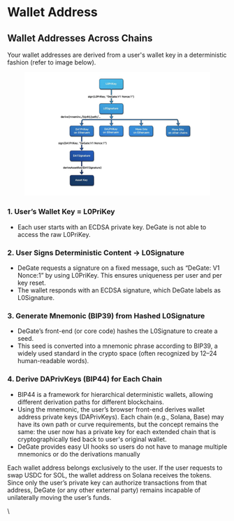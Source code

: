 # Wallet Address

## **Wallet Addresses Across Chains**

Your wallet addresses are derived from a user's wallet key in a deterministic fashion (refer to image below).

<figure><img src="../.gitbook/assets/photo_2025-05-05_14-34-06.jpg" alt=""><figcaption></figcaption></figure>

### 1. User’s Wallet Key = L0PriKey

* Each user starts with an ECDSA private key. DeGate is not able to access the raw L0PriKey.

### 2. User Signs Deterministic Content → L0Signature

* DeGate requests a signature on a fixed message, such as “DeGate: V1 Nonce:1” by using L0PriKey. This ensures uniqueness per user and per key reset.
* The wallet responds with an ECDSA signature, which DeGate labels as L0Signature.

### 3. Generate Mnemonic (BIP39) from Hashed L0Signature

* DeGate’s front-end (or core code) hashes the L0Signature to create a seed.
* This seed is converted into a mnemonic phrase according to BIP39, a widely used standard in the crypto space (often recognized by 12–24 human-readable words).

### 4. Derive DAPrivKeys (BIP44) for Each Chain

* BIP44 is a framework for hierarchical deterministic wallets, allowing different derivation paths for different blockchains.
* Using the mnemonic, the user’s browser front-end derives wallet address private keys (DAPrivKeys). Each chain (e.g., Solana, Base) may have its own path or curve requirements, but the concept remains the same: the user now has a private key for each extended chain that is cryptographically tied back to user's original wallet.
* DeGate provides easy UI hooks so users do not have to manage multiple mnemonics or do the derivations manually

Each wallet address belongs exclusively to the user. If the user requests to swap USDC for SOL, the wallet address on Solana receives the tokens. Since only the user’s private key can authorize transactions from that address, DeGate (or any other external party) remains incapable of unilaterally moving the user’s funds.

\
